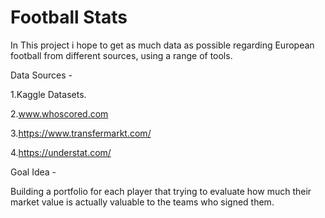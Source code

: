 # Football Stats

In This project i hope to get as much data as possible regarding European football from different sources, using a range of tools. 

Data Sources - 

  1.Kaggle Datasets.

  2.www.whoscored.com

  3.https://www.transfermarkt.com/

  4.https://understat.com/

Goal Idea - 

Building a portfolio for each player that trying to evaluate  how much their market value is actually valuable to the teams who signed them.
